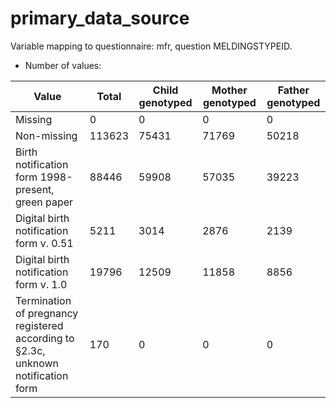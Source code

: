 # primary_data_source
Variable mapping to questionnaire: mfr, question MELDINGSTYPEID.
- Number of values:

| Value | Total | Child genotyped | Mother genotyped | Father genotyped |
| ----- | ----- | --------------- | ---------------- | ---------------- |
| Missing | 0 | 0 | 0 | 0 |
| Non-missing | 113623 | 75431 | 71769 | 50218 |
| Birth notification form 1998-present, green paper | 88446 | 59908 | 57035 |39223 |
| Digital birth notification form v. 0.51 | 5211 | 3014 | 2876 |2139 |
| Digital birth notification form v. 1.0 | 19796 | 12509 | 11858 |8856 |
| Termination of pregnancy registered according to §2.3c, unknown notification form | 170 | 0 | 0 |0 |



